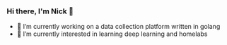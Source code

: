### Hi there, I'm Nick 👋

- 🔭 I’m currently working on a data collection platform written in golang
- 🌱 I’m currently interested in learning deep learning and homelabs

